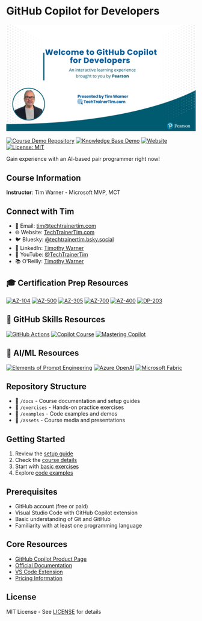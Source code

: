 # GitHub Copilot for Developers

<img src="tim-gh-copilot-cover-slide.png" alt="GitHub Copilot Course Cover" width="600" />

[![Course Demo Repository](https://img.shields.io/badge/Course%20Demo-NodeGoat-brightgreen?style=for-the-badge)](https://github.com/timothywarner/nodegoat)
[![Knowledge Base Demo](https://img.shields.io/badge/Knowledge%20Base-DemoKB-orange?style=for-the-badge)](https://github.com/timothywarner-org/demokb)
[![Website](https://img.shields.io/website?url=https%3A%2F%2Ftechtrainertim.com)](https://techtrainertim.com)
[![License: MIT](https://img.shields.io/badge/License-MIT-yellow.svg)](https://opensource.org/licenses/MIT)

Gain experience with an AI-based pair programmer right now!

## Course Information

**Instructor**: Tim Warner - Microsoft MVP, MCT

## Connect with Tim
- 📧 Email: [tim@techtrainertim.com](mailto:tim@techtrainertim.com)
- 🌐 Website: [TechTrainerTim.com](https://techtrainertim.com)
- 🐦 Bluesky: [@techtrainertim.bsky.social](https://bsky.app/profile/techtrainertim.bsky.social)
- 💼 LinkedIn: [Timothy Warner](https://www.linkedin.com/in/timothywarner)
- 🎥 YouTube: [@TechTrainerTim](https://youtube.com/@TechTrainerTim)
- 📚 O'Reilly: [Timothy Warner](https://learning.oreilly.com/search/?q=author%3A%22Timothy+Warner%22&type=*&rows=100)

## 🎓 Certification Prep Resources

[![AZ-104](https://img.shields.io/github/stars/timothywarner/az104?style=flat&label=AZ-104%20Azure%20Admin&color=blue)](https://github.com/timothywarner/az104)
[![AZ-500](https://img.shields.io/github/stars/timothywarner/az500?style=flat&label=AZ-500%20Azure%20Security&color=blue)](https://github.com/timothywarner/az500)
[![AZ-305](https://img.shields.io/github/stars/timothywarner/az305?style=flat&label=AZ-305%20Azure%20Architecture&color=blue)](https://github.com/timothywarner/az305)
[![AZ-700](https://img.shields.io/github/stars/timothywarner/az700?style=flat&label=AZ-700%20Azure%20Networking&color=blue)](https://github.com/timothywarner/az700)
[![AZ-400](https://img.shields.io/github/stars/timothywarner/az400?style=flat&label=AZ-400%20Azure%20DevOps&color=blue)](https://github.com/timothywarner/az400)
[![DP-203](https://img.shields.io/github/stars/timothywarner/dp203?style=flat&label=DP-203%20Azure%20Data%20Engineering&color=blue)](https://github.com/timothywarner/dp203)

## 🚀 GitHub Skills Resources

[![GitHub Actions](https://img.shields.io/github/stars/timothywarner/actions-cert-prep?style=flat&label=GitHub%20Actions%20Certification&color=green)](https://github.com/timothywarner/actions-cert-prep)
[![Copilot Course](https://img.shields.io/github/stars/timothywarner/copilotaio?style=flat&label=GitHub%20Copilot%20Course&color=green)](https://github.com/timothywarner/copilotaio)
[![Mastering Copilot](https://img.shields.io/github/stars/timothywarner/mastering-github-copilot?style=flat&label=Mastering%20GitHub%20Copilot&color=green)](https://github.com/timothywarner/mastering-github-copilot)

## 🤖 AI/ML Resources

[![Elements of Prompt Engineering](https://img.shields.io/github/stars/timothywarner/elements?style=flat&label=Elements%20of%20Prompt%20Engineering&color=purple)](https://github.com/timothywarner/elements)
[![Azure OpenAI](https://img.shields.io/github/stars/timothywarner/aoai?style=flat&label=Azure%20OpenAI&color=purple)](https://github.com/timothywarner/aoai)
[![Microsoft Fabric](https://img.shields.io/github/stars/timothywarner/fabric?style=flat&label=Microsoft%20Fabric&color=purple)](https://github.com/timothywarner/fabric)

## Repository Structure
- 📁 `/docs` - Course documentation and setup guides
- 📁 `/exercises` - Hands-on practice exercises
- 📁 `/examples` - Code examples and demos
- 📁 `/assets` - Course media and presentations

## Getting Started
1. Review the [setup guide](docs/setup-guide.md)
2. Check the [course details](docs/course-details.md)
3. Start with [basic exercises](exercises/01-basics)
4. Explore [code examples](examples)

## Prerequisites
- GitHub account (free or paid)
- Visual Studio Code with GitHub Copilot extension
- Basic understanding of Git and GitHub
- Familiarity with at least one programming language

## Core Resources
- [GitHub Copilot Product Page](https://github.com/features/copilot)
- [Official Documentation](https://docs.github.com/en/copilot)
- [VS Code Extension](https://marketplace.visualstudio.com/items?itemName=GitHub.copilot)
- [Pricing Information](https://docs.github.com/en/billing/managing-billing-for-github-copilot/about-billing-for-github-copilot)

## License
MIT License - See [LICENSE](LICENSE) for details


